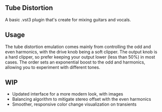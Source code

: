 ## Tube Distortion

A basic .vst3 plugin that's create for mixing guitars and vocals. 

## Usage

The tube distortion emulation comes mainly from controlling the odd and even harmonics, 
with the drive knob being a soft clipper. The output knob is a hard clipper, so prefer 
keeping your output lower (less than 50%) in most cases. The order sets an exponential 
boost to the odd and harmonics, allowing you to experiment with different tones.

## WIP

- Updated interface for a more modern look, with images
- Balancing algorithm to mitigate stereo offset with the even harmonics
- Smoother, responsive color change visualization on transients

